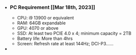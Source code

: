 - ### PC Requirement [[Mar 18th, 2023]]
	- CPU: i9 13900 or equivalent
	- RAM: 64GB expandable
	- GPU: 4070 or above
	- SSD: At least two PCIE 4.0 x 4; minimum capacity = 2TB
	- Battery life: More than 4hrs
	- Screen: Refresh rate at least 144Hz; DCI-P3......
-